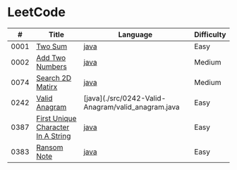 # LeetCode

| #    | Title                                                                                                   | Language                                                                                      | Difficulty |
| ---- | ------------------------------------------------------------------------------------------------------- | --------------------------------------------------------------------------------------------- | ---------- |
| 0001 | [Two Sum](https://leetcode.com/problems/two-sum/)                                                       | [java](./src/0001-Two-Sum/two_sum.java)                                                       | Easy       |
| 0002 | [Add Two Numbers](https://leetcode.com/problems/add-two-numbers/)                                       | [java](./src/0002-Add-Two-Numbers/add_two_numbers.java)                                       | Medium     |
| 0074 | [Search 2D Matirx](https://leetcode.com/problems/search-a-2d-matrix/)                                   | [java](./src/0074-Search-2D-Matrix/search_2d_matrix.java)                                     | Medium     |
| 0242 | [Valid Anagram](https://leetcode.com/problems/valid-anagram//)                                          | [java](./src/0242-Valid-Anagram/valid_anagram.java                                            | Easy       |
| 0387 | [First Unique Character In A String](https://leetcode.com/problems/first-unique-character-in-a-string/) | [java](./src/0387-First-Unique-Character-In-A-String/first_unique_character_in_a_string.java) | Easy       |
| 0383 | [Ransom Note](https://leetcode.com/problems/ransom-note//)                                              | [java](./src/0383-Ransom-Note/ransome_note.java)                                              | Easy       |
